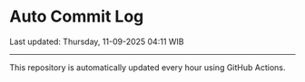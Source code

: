 # Auto Commit Log

Last updated: Thursday, 11-09-2025 04:11 WIB

---

This repository is automatically updated every hour using GitHub Actions.
